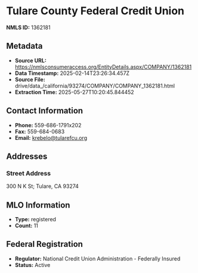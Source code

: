 # Tulare County Federal Credit Union

**NMLS ID:** 1362181

## Metadata
- **Source URL:** https://nmlsconsumeraccess.org/EntityDetails.aspx/COMPANY/1362181
- **Data Timestamp:** 2025-02-14T23:26:34.457Z
- **Source File:** drive/data_/california/93274/COMPANY/COMPANY_1362181.html
- **Extraction Time:** 2025-05-27T10:20:45.844452

## Contact Information
- **Phone:** 559-686-1791x202
- **Fax:** 559-684-0683
- **Email:** krebelo@tularefcu.org

## Addresses
### Street Address
300 N K St; Tulare, CA 93274

## MLO Information
- **Type:** registered
- **Count:** 11

## Federal Registration
- **Regulator:** National Credit Union Administration - Federally Insured
- **Status:** Active
